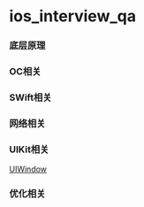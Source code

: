 # ios_interview_qa


### 底层原理

### OC相关


### SWift相关


### 网络相关


### UIKit相关

[UIWindow](/oc/UIWindow.md)

### 优化相关